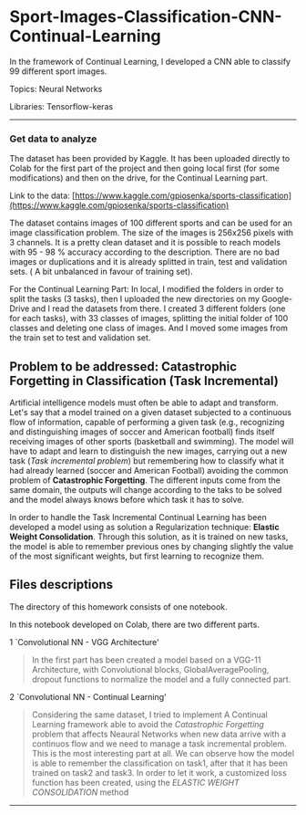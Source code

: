 # Sport-Images-Classification-CNN-Continual-Learning
In the framework of Continual Learning, I developed a CNN able to classify 99 different sport images.

Topics: Neural Networks

Libraries: Tensorflow-keras

**********************

### Get data to analyze
The dataset has been provided by Kaggle. It has been uploaded directly to Colab for the first part of the project
and then going local first (for some modifications) and then on the drive, for the Continual Learning part.

Link to the data: [https://www.kaggle.com/gpiosenka/sports-classification](https://www.kaggle.com/gpiosenka/sports-classification)

The dataset contains images of 100 different sports and can be used for an image classification problem. The size of the images is 256x256 pixels with 3 channels. 
It is a pretty clean dataset and it is possible to reach models with 95 - 98 % accuracy according to the description. 
There are no bad images or duplications and it is already splitted in train, test and validation sets. ( A bit unbalanced in favour of training set).

For the Continual Learning Part:
In local, I modified the folders in order to split the tasks (3 tasks), then I uploaded the new directories on my Google-Drive and I read the datasets from there.
I created 3 different folders (one for each tasks), with 33 classes of images, 
splitting the initial folder of 100 classes and deleting one class of images. And I moved some images from the train set to test and validation set.

## Problem to be addressed: Catastrophic Forgetting in Classification (Task Incremental)

Artificial intelligence models must often be able to adapt and transform. Let's say that a model trained on a given dataset subjected
to a continuous flow of information, capable of performing a given task (e.g., recognizing and distinguishing images of soccer and American football) 
finds itself receiving images of other sports (basketball and swimming).
The model will have to adapt and learn to distinguish the new images, carrying out a new task (*Task incremental problem*)
but remembering how to classify what it had already learned (soccer and American Football) avoiding the common problem of **Catastrophic Forgetting**.
The different inputs come from the same domain, the outputs will change according to the taks to be solved and
the model always knows before which task it has to solve.

In order to handle the Task Incremental Continual Learning has been developed a model using as solution a Regularization technique: **Elastic Weight Consolidation**.
Through this solution, as it is trained on new tasks, the model is able to remember previous ones by changing slightly
the value of the most significant weights, but first learning to recognize them.

## Files descriptions
The directory of this homework consists of one notebook.

In this notebook developed on Colab, there are two different parts.

1 `Convolutional NN - VGG Architecture'
> In the first part has been created a model based on a VGG-11 Architecture, with Convolutional blocks, GlobalAveragePooling,
> dropout functions to normalize the model and a fully connected part.

2 `Convolutional NN - Continual Learning'
> Considering the same dataset, I tried to implement A Continual Learning framework able to avoid the *Catastrophic Forgetting* problem
> that affects Neaural Networks when new data arrive with a continuos flow and we need to manage a task incremental problem. This is the most interesting part
> at all. We can observe how the model is able to remember the classification on task1, after that it has been trained on task2 and task3. 
> In order to let it work, a customized loss function has been created, using the *ELASTIC WEIGHT CONSOLIDATION* method

**********************

